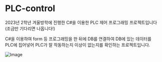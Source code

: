 # PLC-control
2023년 2학년 겨울방학에 진행한 C#을 이용한 PLC 제어 프로그래밍 프로젝트입니다 (조금만 기다리면 나옵니다!)

C#을 이용하여 form 등 프로그래밍을 한 뒤에 DB를 연결하여 DB에 있는 데이터를 PLC에 집어넣어 PLC가 잘 작동하는지 이상이 없는지를 확인하는 프로젝트입니다.


![Image](https://github.com/user-attachments/assets/d7674318-c900-42e7-b36d-1a705ebd8b4d)
